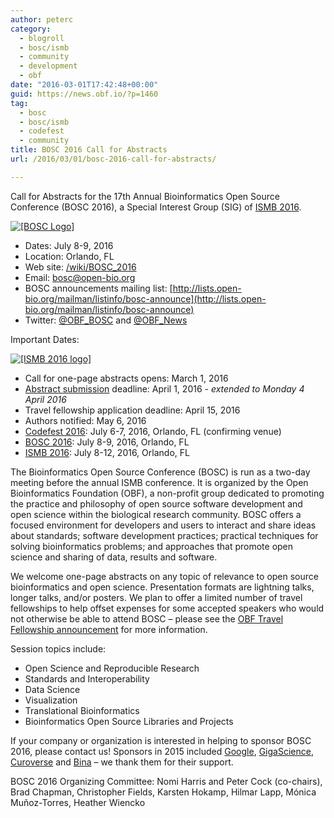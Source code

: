 ```yaml
---
author: peterc
category:
  - blogroll
  - bosc/ismb
  - community
  - development
  - obf
date: "2016-03-01T17:42:48+00:00"
guid: https://news.obf.io/?p=1460
tag:
  - bosc
  - bosc/ismb
  - codefest
  - community
title: BOSC 2016 Call for Abstracts
url: /2016/03/01/bosc-2016-call-for-abstracts/

---
```

Call for Abstracts for the 17th Annual Bioinformatics Open Source Conference (BOSC 2016), a Special Interest Group (SIG) of [ISMB 2016](https://www.iscb.org/ismb2016).

[![[BOSC Logo]](/w/images/b/b0/Pear.png)](/wiki/BOSC_2016)

- Dates: July 8-9, 2016
- Location: Orlando, FL
- Web site: [/wiki/BOSC\_2016](/wiki/BOSC_2016)
- Email: [bosc@open-bio.org](mailto:bosc@open-bio.org)
- BOSC announcements mailing list: [http://lists.open-bio.org/mailman/listinfo/bosc-announce](http://lists.open-bio.org/mailman/listinfo/bosc-announce)
- Twitter: [@OBF\_BOSC](https://twitter.com/OBF_BOSC "OBF Bioinformatics Open Source Conference (BOSC)") and [@OBF\_News](https://twitter.com/OBF_news "Open Bioinformatics Foundation (OBF) News")

Important Dates:

[![[ISMB 2016 logo]](https://news.obf.io/wp-content/uploads/2016/03/ismb2016.png)](http://www.iscb.org/ismb2016)

- Call for one-page abstracts opens: March 1, 2016
- [Abstract submission](/wiki/BOSC_Abstract_Submission) deadline: April 1, 2016 \- _extended to Monday 4 April 2016_
- Travel fellowship application deadline: April 15, 2016
- Authors notified: May 6, 2016
- [Codefest 2016](/wiki/Codefest_2016): July 6-7, 2016, Orlando, FL (confirming venue)
- [BOSC 2016](/wiki/BOSC_2016): July 8-9, 2016, Orlando, FL
- [ISMB 2016](https://www.iscb.org/ismb2016): July 8-12, 2016, Orlando, FL

The Bioinformatics Open Source Conference (BOSC) is run as a two-day meeting before the annual ISMB conference. It is organized by the Open Bioinformatics Foundation (OBF), a non-profit group dedicated to promoting the practice and philosophy of open source software development and open science within the biological research community. BOSC offers a focused environment for developers and users to interact and share ideas about standards; software development practices; practical techniques for solving bioinformatics problems; and approaches that promote open science and sharing of data, results and software.

We welcome one-page abstracts on any topic of relevance to open source bioinformatics and open science. Presentation formats are lightning talks, longer talks, and/or posters. We plan to offer a limited number of travel fellowships to help offset expenses for some accepted speakers who would not otherwise be able to attend BOSC – please see the [OBF Travel Fellowship announcement](/2016/03/01/obf-travel-fellowship-program/) for more information.

Session topics include:

- Open Science and Reproducible Research
- Standards and Interoperability
- Data Science
- Visualization
- Translational Bioinformatics
- Bioinformatics Open Source Libraries and Projects

If your company or organization is interested in helping to sponsor BOSC 2016, please contact us! Sponsors in 2015 included [Google](http://www.google.com/), [GigaScience](http://www.gigasciencejournal.com/), [Curoverse](http://curoverse.com/) and [Bina](http://bina.com/) – we thank them for their support.

BOSC 2016 Organizing Committee:
Nomi Harris and Peter Cock (co-chairs), Brad Chapman, Christopher Fields, Karsten Hokamp, Hilmar Lapp, Mónica Muñoz-Torres, Heather Wiencko
